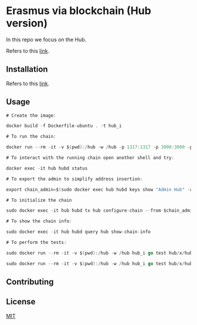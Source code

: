 # Erasmus via blockchain (Hub version)

In this repo we focus on the Hub.

Refers to this [link](https://github.com/mauroorru3/erasmus_via_blockchain).

## Installation

Refers to this [link](https://github.com/mauroorru3/erasmus_via_blockchain).

## Usage



```go
# Create the image:

docker build -f Dockerfile-ubuntu . -t hub_i

# To run the chain:

docker run --rm -it -v $(pwd):/hub -w /hub -p 1317:1317 -p 3000:3000 -p 4500:4500 -p 5000:5000 -p 26657:26657 --name hub hub_i ignite chain serve --reset-once

# To interact with the running chain open another shell and try: 

docker exec -it hub hubd status

# To export the admin to simplify address insertion:

export chain_admin=$(sudo docker exec hub hubd keys show "Admin Hub" -a) 

# To initialize the chain

sudo docker exec -it hub hubd tx hub configure-chain --from $chain_admin --gas auto 

# To show the chain info:

sudo docker exec -it hub hubd query hub show-chain-info 

# To perform the tests:

sudo docker run --rm -it -v $(pwd):/hub -w /hub hub_i go test hub/x/hub/types

sudo docker run --rm -it -v $(pwd):/hub -w /hub hub_i go test hub/x/hub/keeper

```

## Contributing



## License

[MIT](https://choosealicense.com/licenses/mit/)